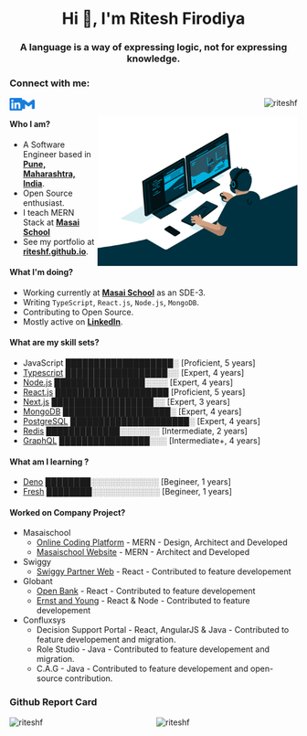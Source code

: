 <div width="50%">
<h1 align="center">Hi 👋, I'm Ritesh Firodiya</h1>
<h3 align="center">A language is a way of expressing logic, not for expressing knowledge.</h3>
</div>

<div width="50%">
<h3 align="left">Connect with me:</h3>
<p align="left">
<a href="https://www.linkedin.com/in/riteshfirodiya" target="_blank">
    <img align="left" alt="LinkedIn" width="22px" src="https://github.com/riteshf/riteshf/blob/main/static/linkedin.svg" />
  </a>
<a href="mailto:firodiya.ritesh@gmail.com">
    <img align="left" alt="Mail" width="22px" src="https://github.com/riteshf/riteshf/blob/main/static/gmail.svg" />
  </a>
</p>
<p align="right"> <img src="https://komarev.com/ghpvc/?username=riteshf&label=Profile%20views&color=0e75b6&style=flat" alt="riteshf" /> </p>
</div>

<img align="right" alt="coding" width="350" src="https://github.com/riteshf/riteshf/blob/main/static/developer.gif">

#### Who I am?

- A Software Engineer based in **[Pune, Maharashtra, India](https://en.wikipedia.org/wiki/India)**.
- Open Source enthusiast.
- I teach MERN Stack at **[Masai School](https://masaischool.com)**
- See my portfolio at **[riteshf.github.io](https://riteshf.github.io/)**.

#### What I'm doing?

- Working currently at **[Masai School](https://masaischool.com)** as an SDE-3.
- Writing `TypeScript`, `React.js`, `Node.js`, `MongoDB`.
- Contributing to Open Source.
- Mostly active on **[LinkedIn](https://www.linkedin.com/in/riteshfirodiya)**.

#### What are my skill sets?

- JavaScript ███████████████████░ [Proficient, 5 years]
- [Typescript](https://www.typescriptlang.org/) ██████████████████░░ [Expert, 4 years]
- [Node.js](https://nodejs.org/en/) ████████████████░░░░ [Expert, 4 years]
- [React.js](https://reactjs.org/) ████████████████████ [Proficient, 5 years]
- [Next.js](https://nextjs.org/) ██████████████████░░ [Expert, 3 years]
- [MongoDB](https://www.mongodb.com/) ███████████████████░ [Expert, 4 years]
- [PostgreSQL](https://www.postgresql.org/) █████████████████████░ [Expert, 4 years]
- [Redis](https://redis.io/) █████████████░░░░░░░ [Intermediate, 2 years]
- [GraphQL](https://graphql.org/) ████████████████░░░ [Intermediate+, 4 years]

#### What am I learning ?

- [Deno](https://deno.land/) ████████░░░░░░░░░░░░ [Begineer, 1 years]
- [Fresh](https://fresh.deno.dev/) ████████░░░░░░░░░░░░ [Begineer, 1 years]

#### Worked on Company Project?

- Masaischool
  - [Online Coding Platform](https://cp.masaischool.com/) - MERN - Design, Architect and Developed
  - [Masaischool Website](https://masaischool.com/) - MERN - Architect and Developed
- Swiggy
  - [Swiggy Partner Web](https://partner.swiggy.com/) - React - Contributed to feature developement
- Globant
  - [Open Bank](https://www.openbank.es/) - React - Contributed to feature developement
  - [Ernst and Young](https://www.openbank.es/) - React & Node - Contributed to feature developement
- Confluxsys
  - Decision Support Portal - React, AngularJS & Java - Contributed to feature developement and migration.
  - Role Studio - Java - Contributed to feature developement and migration.
  - C.A.G - Java - Contributed to feature developement and open-source contribution.

<h3 align="left">Github Report Card</h3>
<span>
  <img align="right" width="49%" src="https://github-readme-stats.vercel.app/api?username=riteshf&show_icons=true&locale=en" alt="riteshf" />
  <img align="left" width="49%" src="https://github-readme-stats.vercel.app/api/top-langs?username=riteshf&show_icons=true&locale=en&layout=compact" alt="riteshf" />
</span>
